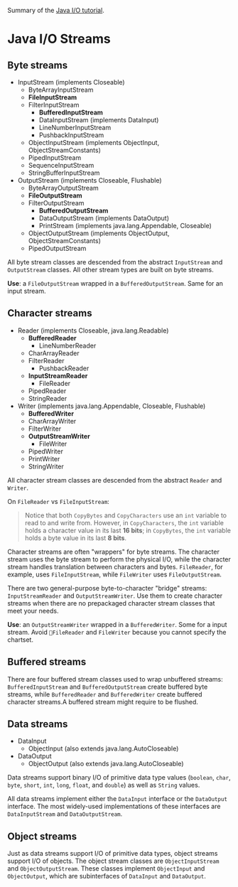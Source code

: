 Summary of the [Java I/O tutorial](https://docs.oracle.com/javase/tutorial/essential/io/index.html).

# Java I/O Streams

## Byte streams

* InputStream (implements Closeable)
	* ByteArrayInputStream
	* **FileInputStream**
	* FilterInputStream
		* **BufferedInputStream**
		* DataInputStream (implements DataInput)
		* LineNumberInputStream
		* PushbackInputStream
	* ObjectInputStream (implements ObjectInput, ObjectStreamConstants)
	* PipedInputStream
	* SequenceInputStream
	* StringBufferInputStream
* OutputStream (implements Closeable, Flushable)
	* ByteArrayOutputStream
	* **FileOutputStream**
	* FilterOutputStream
		* **BufferedOutputStream**
		* DataOutputStream (implements DataOutput)
		* PrintStream (implements java.lang.Appendable, Closeable)
	* ObjectOutputStream (implements ObjectOutput, ObjectStreamConstants)
	* PipedOutputStream

All byte stream classes are descended from the abstract `InputStream` and `OutputStream` classes. All other stream types are built on byte streams.

**Use**: a `FileOutputStream` wrapped in a `BufferedOutputStream`. Same for an input stream.

## Character streams

* Reader (implements Closeable, java.lang.Readable)
	* **BufferedReader**
		* LineNumberReader
	* CharArrayReader
	* FilterReader
		* PushbackReader
	* **InputStreamReader**
		* FileReader
	* PipedReader
	* StringReader
* Writer (implements java.lang.Appendable, Closeable, Flushable)
	* **BufferedWriter**
	* CharArrayWriter
	* FilterWriter
	* **OutputStreamWriter**
		* FileWriter
	* PipedWriter
	* PrintWriter
	* StringWriter

All character stream classes are descended from the abstract `Reader` and `Writer`.

On `FileReader` vs `FileInputStream`:

> Notice that both `CopyBytes` and `CopyCharacters` use an `int` variable to read to and write from. However, in `CopyCharacters`, the `int` variable holds a character value in its last **16 bits**; in `CopyBytes`, the `int` variable holds a byte value in its last **8 bits**.

Character streams are often "wrappers" for byte streams. The character stream uses the byte stream to perform the physical I/O, while the character stream handles translation between characters and bytes. `FileReader`, for example, uses `FileInputStream`, while `FileWriter` uses `FileOutputStream`.

There are two general-purpose byte-to-character "bridge" streams: `InputStreamReader` and `OutputStreamWriter`. Use them to create character streams when there are no prepackaged character stream classes that meet your needs.

**Use**: an `OutputStreamWriter` wrapped in a `BufferedWriter`. Some for a input stream. Avoid `FileReader` and `FileWriter` because you cannot specify the chartset.

## Buffered streams

There are four buffered stream classes used to wrap unbuffered streams: `BufferedInputStream` and `BufferedOutputStream` create buffered byte streams, while `BufferedReader` and `BufferedWriter` create buffered character streams.A buffered stream might require to be flushed.

## Data streams

* DataInput
	* ObjectInput (also extends java.lang.AutoCloseable)
* DataOutput
	* ObjectOutput (also extends java.lang.AutoCloseable)

Data streams support binary I/O of primitive data type values (`boolean`, `char`, `byte`, `short`, `int`, `long`, `float`, and `double`) as well as `String` values.

All data streams implement either the `DataInput` interface or the `DataOutput` interface. The most widely-used implementations of these interfaces are `DataInputStream` and `DataOutputStream`.

## Object streams

Just as data streams support I/O of primitive data types, object streams support I/O of objects. The object stream classes are `ObjectInputStream` and `ObjectOutputStream`. These classes implement `ObjectInput` and `ObjectOutput`, which are subinterfaces of `DataInput` and `DataOutput`.